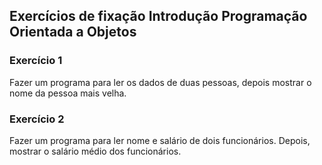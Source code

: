 ## Exercícios de fixação Introdução Programação Orientada a Objetos 

### Exercício 1 

Fazer um programa para ler os dados de duas pessoas, depois mostrar o nome da pessoa mais
velha.

### Exercício 2
Fazer um programa para ler nome e salário de dois funcionários. Depois, mostrar o salário
médio dos funcionários.